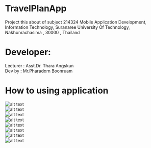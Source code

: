 # TravelPlanApp
Project this about of subject 214324 Mobile Application Development, Information Technology, Suranaree University Of Technology, Nakhonrachasima , 30000 , Thailand
# Developer:
Lecturer : Asst.Dr. Thara Angskun<br/>
Dev by : <a href="https://www.facebook.com/PharadornB/">Mr.Pharadorn Boonruam </a><br/>
# How to using application
![alt text](http://pharadorn.lnw.mn/imguniplan/1.JPG)<br/>
![alt text](http://pharadorn.lnw.mn/imguniplan/2.JPG)<br/>
![alt text](http://pharadorn.lnw.mn/imguniplan/3.JPG)<br/>
![alt text](http://pharadorn.lnw.mn/imguniplan/4.JPG)<br/>
![alt text](http://pharadorn.lnw.mn/imguniplan/5.JPG)<br/>
![alt text](http://pharadorn.lnw.mn/imguniplan/6.JPG)<br/>
![alt text](http://pharadorn.lnw.mn/imguniplan/7.JPG)<br/>
![alt text](http://pharadorn.lnw.mn/imguniplan/8.JPG)<br/>
